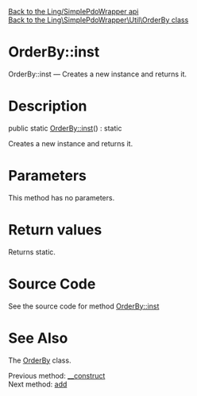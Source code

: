 [Back to the Ling/SimplePdoWrapper api](https://github.com/lingtalfi/SimplePdoWrapper/blob/master/doc/api/Ling/SimplePdoWrapper.md)<br>
[Back to the Ling\SimplePdoWrapper\Util\OrderBy class](https://github.com/lingtalfi/SimplePdoWrapper/blob/master/doc/api/Ling/SimplePdoWrapper/Util/OrderBy.md)


OrderBy::inst
================



OrderBy::inst — Creates a new instance and returns it.




Description
================


public static [OrderBy::inst](https://github.com/lingtalfi/SimplePdoWrapper/blob/master/doc/api/Ling/SimplePdoWrapper/Util/OrderBy/inst.md)() : static




Creates a new instance and returns it.




Parameters
================

This method has no parameters.


Return values
================

Returns static.








Source Code
===========
See the source code for method [OrderBy::inst](https://github.com/lingtalfi/SimplePdoWrapper/blob/master/Util/OrderBy.php#L38-L41)


See Also
================

The [OrderBy](https://github.com/lingtalfi/SimplePdoWrapper/blob/master/doc/api/Ling/SimplePdoWrapper/Util/OrderBy.md) class.

Previous method: [__construct](https://github.com/lingtalfi/SimplePdoWrapper/blob/master/doc/api/Ling/SimplePdoWrapper/Util/OrderBy/__construct.md)<br>Next method: [add](https://github.com/lingtalfi/SimplePdoWrapper/blob/master/doc/api/Ling/SimplePdoWrapper/Util/OrderBy/add.md)<br>

